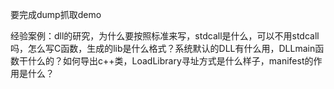 

要完成dump抓取demo

经验案例：dll的研究，为什么要按照标准来写，stdcall是什么，可以不用stdcall吗，怎么写C函数，生成的lib是什么格式？系统默认的DLL有什么用，DLLmain函数干什么的？如何导出c++类，LoadLibrary寻址方式是什么样子，manifest的作用是什么？


























